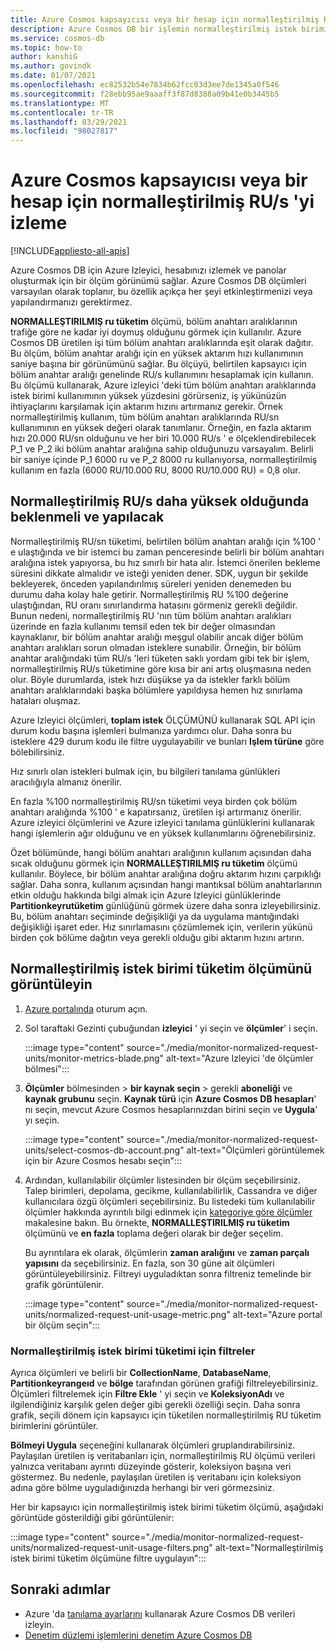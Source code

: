 ```yaml
---
title: Azure Cosmos kapsayıcısı veya bir hesap için normalleştirilmiş RU/s 'yi izleme
description: Azure Cosmos DB bir işlemin normalleştirilmiş istek birimi kullanımını nasıl izleyeceğinizi öğrenin. Bir Azure Cosmos DB hesabının sahipleri, hangi işlemlerin daha fazla istek birimi tükettiğini anlayabilir.
ms.service: cosmos-db
ms.topic: how-to
author: kanshiG
ms.author: govindk
ms.date: 01/07/2021
ms.openlocfilehash: ec82532b54e7834b62fcc03d3ee7de1345a0f546
ms.sourcegitcommit: f28ebb95ae9aaaff3f87d8388a09b41e0b3445b5
ms.translationtype: MT
ms.contentlocale: tr-TR
ms.lasthandoff: 03/29/2021
ms.locfileid: "98027817"
---
```

# <a name="how-to-monitor-normalized-rus-for-an-azure-cosmos-container-or-an-account"></a>Azure Cosmos kapsayıcısı veya bir hesap için normalleştirilmiş RU/s 'yi izleme
[!INCLUDE[appliesto-all-apis](includes/appliesto-all-apis.md)]

Azure Cosmos DB için Azure Izleyici, hesabınızı izlemek ve panolar oluşturmak için bir ölçüm görünümü sağlar. Azure Cosmos DB ölçümleri varsayılan olarak toplanır, bu özellik açıkça her şeyi etkinleştirmenizi veya yapılandırmanızı gerektirmez.

**NORMALLEŞTIRILMIŞ ru tüketim** ölçümü, bölüm anahtarı aralıklarının trafiğe göre ne kadar iyi doymuş olduğunu görmek için kullanılır. Azure Cosmos DB üretilen işi tüm bölüm anahtarı aralıklarında eşit olarak dağıtır. Bu ölçüm, bölüm anahtar aralığı için en yüksek aktarım hızı kullanımının saniye başına bir görünümünü sağlar. Bu ölçüyü, belirtilen kapsayıcı için bölüm anahtar aralığı genelinde RU/s kullanımını hesaplamak için kullanın. Bu ölçümü kullanarak, Azure izleyici 'deki tüm bölüm anahtarı aralıklarında istek birimi kullanımının yüksek yüzdesini görürseniz, iş yükünüzün ihtiyaçlarını karşılamak için aktarım hızını artırmanız gerekir. Örnek normalleştirilmiş kullanım, tüm bölüm anahtarı aralıklarında RU/sn kullanımının en yüksek değeri olarak tanımlanır. Örneğin, en fazla aktarım hızı 20.000 RU/sn olduğunu ve her biri 10.000 RU/s ' e ölçeklendirebilecek P_1 ve P_2 iki bölüm anahtar aralığına sahip olduğunuzu varsayalım. Belirli bir saniye içinde P_1 6000 ru ve P_2 8000 ru kullanıyorsa, normalleştirilmiş kullanım en fazla (6000 RU/10.000 RU, 8000 RU/10.000 RU) = 0,8 olur.

## <a name="what-to-expect-and-do-when-normalized-rus-is-higher"></a>Normalleştirilmiş RU/s daha yüksek olduğunda beklenmeli ve yapılacak

Normalleştirilmiş RU/sn tüketimi, belirtilen bölüm anahtarı aralığı için %100 ' e ulaştığında ve bir istemci bu zaman penceresinde belirli bir bölüm anahtarı aralığına istek yapıyorsa, bu hız sınırlı bir hata alır. İstemci önerilen bekleme süresini dikkate almalıdır ve isteği yeniden dener. SDK, uygun bir şekilde bekleyerek, önceden yapılandırılmış süreleri yeniden denemeden bu durumu daha kolay hale getirir.  Normalleştirilmiş RU %100 değerine ulaştığından, RU oranı sınırlandırma hatasını görmeniz gerekli değildir. Bunun nedeni, normalleştirilmiş RU 'nın tüm bölüm anahtarı aralıkları üzerinde en fazla kullanımı temsil eden tek bir değer olmasından kaynaklanır, bir bölüm anahtar aralığı meşgul olabilir ancak diğer bölüm anahtarı aralıkları sorun olmadan isteklere sunabilir. Örneğin, bir bölüm anahtar aralığındaki tüm RU/s 'leri tüketen saklı yordam gibi tek bir işlem, normalleştirilmiş RU/s tüketimine göre kısa bir ani artış oluşmasına neden olur. Böyle durumlarda, istek hızı düşükse ya da istekler farklı bölüm anahtarı aralıklarındaki başka bölümlere yapıldıysa hemen hız sınırlama hataları oluşmaz. 

Azure Izleyici ölçümleri, **toplam istek** ÖLÇÜMÜNÜ kullanarak SQL API için durum kodu başına işlemleri bulmanıza yardımcı olur. Daha sonra bu isteklere 429 durum kodu ile filtre uygulayabilir ve bunları **Işlem türüne** göre bölebilirsiniz.  

Hız sınırlı olan istekleri bulmak için, bu bilgileri tanılama günlükleri aracılığıyla almanız önerilir.

En fazla %100 normalleştirilmiş RU/sn tüketimi veya birden çok bölüm anahtarı aralığında %100 ' e kapatırsanız, üretilen işi artırmanız önerilir. Azure izleyici ölçümlerini ve Azure izleyici tanılama günlüklerini kullanarak hangi işlemlerin ağır olduğunu ve en yüksek kullanımlarını öğrenebilirsiniz.

Özet bölümünde, hangi bölüm anahtarı aralığının kullanım açısından daha sıcak olduğunu görmek için **NORMALLEŞTIRILMIŞ ru tüketim** ölçümü kullanılır. Böylece, bir bölüm anahtar aralığına doğru aktarım hızını çarpıklığı sağlar. Daha sonra, kullanım açısından hangi mantıksal bölüm anahtarlarının etkin olduğu hakkında bilgi almak için Azure Izleyici günlüklerinde **Partitionkeyrutüketim** günlüğünü görmek üzere daha sonra izleyebilirsiniz. Bu, bölüm anahtarı seçiminde değişikliği ya da uygulama mantığındaki değişikliği işaret eder. Hız sınırlamasını çözümlemek için, verilerin yükünü birden çok bölüme dağıtın veya gerekli olduğu gibi aktarım hızını artırın. 

## <a name="view-the-normalized-request-unit-consumption-metric"></a>Normalleştirilmiş istek birimi tüketim ölçümünü görüntüleyin

1. [Azure portalında](https://portal.azure.com/) oturum açın.

2. Sol taraftaki Gezinti çubuğundan **izleyici** ' yi seçin ve **ölçümler**' i seçin.

   :::image type="content" source="./media/monitor-normalized-request-units/monitor-metrics-blade.png" alt-text="Azure Izleyici 'de ölçümler bölmesi":::

3. **Ölçümler** bölmesinden > **bir kaynak seçin** > gerekli **aboneliği** ve **kaynak grubunu** seçin. **Kaynak türü** için **Azure Cosmos DB hesapları**' nı seçin, mevcut Azure Cosmos hesaplarınızdan birini seçin ve **Uygula**' yı seçin.

   :::image type="content" source="./media/monitor-normalized-request-units/select-cosmos-db-account.png" alt-text="Ölçümleri görüntülemek için bir Azure Cosmos hesabı seçin":::

4. Ardından, kullanılabilir ölçümler listesinden bir ölçüm seçebilirsiniz. Talep birimleri, depolama, gecikme, kullanılabilirlik, Cassandra ve diğer kullanıcılara özgü ölçümleri seçebilirsiniz. Bu listedeki tüm kullanılabilir ölçümler hakkında ayrıntılı bilgi edinmek için [kategoriye göre ölçümler](monitor-cosmos-db-reference.md) makalesine bakın. Bu örnekte, **NORMALLEŞTIRILMIŞ ru tüketim** ölçümünü ve **en fazla** toplama değeri olarak bir değer seçelim.

   Bu ayrıntılara ek olarak, ölçümlerin **zaman aralığını** ve **zaman parçalı yapısını** da seçebilirsiniz. En fazla, son 30 güne ait ölçümleri görüntüleyebilirsiniz.  Filtreyi uyguladıktan sonra filtreniz temelinde bir grafik görüntülenir.

   :::image type="content" source="./media/monitor-normalized-request-units/normalized-request-unit-usage-metric.png" alt-text="Azure portal bir ölçüm seçin":::

### <a name="filters-for-normalized-request-unit-consumption"></a>Normalleştirilmiş istek birimi tüketimi için filtreler

Ayrıca ölçümleri ve belirli bir **CollectionName**, **DatabaseName**, **Partitionkeyrangeıd** ve **bölge** tarafından görünen grafiği filtreleyebilirsiniz. Ölçümleri filtrelemek için **Filtre Ekle** ' yi seçin ve **KoleksiyonAdı** ve ilgilendiğiniz karşılık gelen değer gibi gerekli özelliği seçin. Daha sonra grafik, seçili dönem için kapsayıcı için tüketilen normalleştirilmiş RU tüketim birimlerini görüntüler.  

**Bölmeyi Uygula** seçeneğini kullanarak ölçümleri gruplandırabilirsiniz. Paylaşılan üretilen iş veritabanları için, normalleştirilmiş RU ölçümü verileri yalnızca veritabanı ayrıntı düzeyinde gösterir, koleksiyon başına veri göstermez. Bu nedenle, paylaşılan üretilen iş veritabanı için koleksiyon adına göre bölme uyguladığınızda herhangi bir veri görmezsiniz.

Her bir kapsayıcı için normalleştirilmiş istek birimi tüketim ölçümü, aşağıdaki görüntüde gösterildiği gibi görüntülenir:

:::image type="content" source="./media/monitor-normalized-request-units/normalized-request-unit-usage-filters.png" alt-text="Normalleştirilmiş istek birimi tüketim ölçümüne filtre uygulayın":::

## <a name="next-steps"></a>Sonraki adımlar

* Azure 'da [tanılama ayarlarını](cosmosdb-monitor-resource-logs.md) kullanarak Azure Cosmos DB verileri izleyin.
* [Denetim düzlemi işlemlerini denetim Azure Cosmos DB](audit-control-plane-logs.md)
